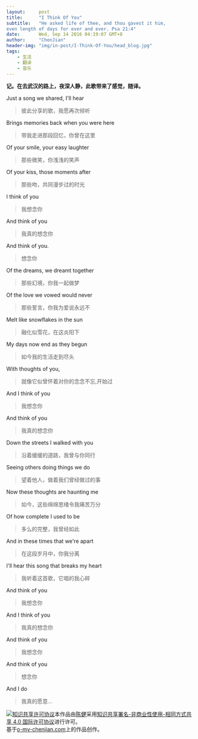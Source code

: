 ```yaml
---
layout:     post
title:      "I Think Of You"
subtitle:   "He asked life of thee, and thou gavest it him,
even length of days for ever and ever. Psa 21:4"
date:       Wed, Sep 14 2016 04:19:07 GMT+8
author:     "ChenJian"
header-img: "img/in-post/I-Think-Of-You/head_blog.jpg"
tags:
    - 生活
    - 翻译
    - 音乐
---
```


**记。在去武汉的路上，夜深人静，此歌带来了感觉，随译。**

Just a song we shared, I'll hear

> 彼此分享的歌，我愿再次倾听

Brings memories back when you were here

> 带我走进那段回忆，你曾在这里

Of your smile, your easy laughter

> 那些微笑，你浅浅的笑声

Of your kiss, those moments after

> 那些吻，共同漫步过的时光

I think of you

> 我想念你

And think of you

> 我真的想念你

And think of you.

> 想念你

Of the dreams, we dreamt together

> 那些幻境，你我一起做梦

Of the love we vowed would never

> 那些誓言，你我为爱说永远不

Melt like snowflakes in the sun

> 融化似雪花，在这炎阳下

My days now end as they begun

> 如今我的生活走到尽头

With thoughts of you,

> 就像它似曾怀着对你的念念不忘,开始过

And I think of you

> 我想念你

And think of you

> 我真的想念你

Down the streets I walked with you

> 沿着缓缓的道路，我曾与你同行

Seeing others doing things we do

> 望着他人，做着我们曾经做过的事

Now these thoughts are haunting me

> 如今，这些绵绵思绪令我痛苦万分

Of how complete I used to be

> 多么的完整，我曾经如此

And in these times that we're apart

> 在这段岁月中，你我分离

I'll hear this song that breaks my heart

> 我听着这首歌，它唱的我心碎

And think of you

> 我想念你

And I think of you

> 我真的想念你

And think of you

> 我想念你

And think of you

> 想念你

And I do

> 我真的愿意...


<a rel="license" href="http://creativecommons.org/licenses/by-nc-sa/4.0/"><img alt="知识共享许可协议" style="border-width:0" src="https://i.creativecommons.org/l/by-nc-sa/4.0/88x31.png" /></a>本作品由<a xmlns:cc="http://creativecommons.org/ns#" href="https://o-my-chenjian.com/2016/09/14/I-Think-Of-You/" property="cc:attributionName" rel="cc:attributionURL">陈健</a>采用<a rel="license" href="http://creativecommons.org/licenses/by-nc-sa/4.0/">知识共享署名-非商业性使用-相同方式共享 4.0 国际许可协议</a>进行许可。<br />基于<a xmlns:dct="http://purl.org/dc/terms/" href="o-my-chenjian.com" rel="dct:source">o-my-chenjian.com</a>上的作品创作。


